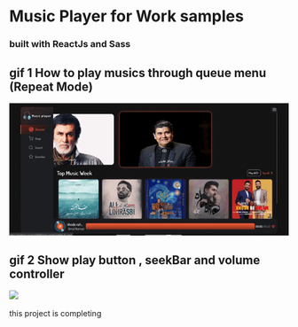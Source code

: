 # Music Player for Work samples


### built with ReactJs and Sass


## gif 1 How to play musics through queue menu (Repeat Mode)


![](https://github.com/ili14/musicplayer/blob/main/readme%20assets/one.gif)

## gif 2 Show play button , seekBar and volume controller


![](https://github.com/ili14/musicplayer/blob/main/readme%20assets/two.gif)

this project is completing 